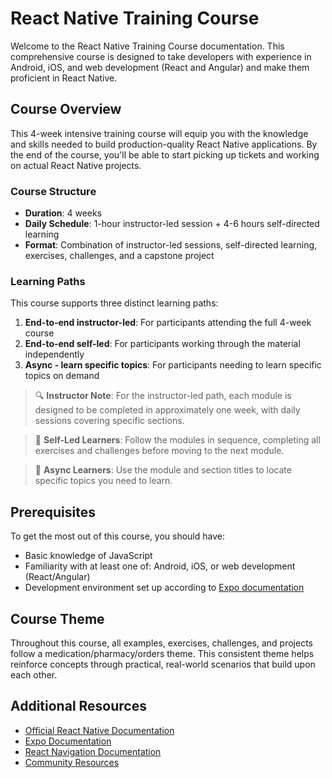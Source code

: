 # React Native Training Course

Welcome to the React Native Training Course documentation. This comprehensive course is designed to take developers with experience in Android, iOS, and web development (React and Angular) and make them proficient in React Native.

## Course Overview

This 4-week intensive training course will equip you with the knowledge and skills needed to build production-quality React Native applications. By the end of the course, you'll be able to start picking up tickets and working on actual React Native projects.

### Course Structure

- **Duration**: 4 weeks
- **Daily Schedule**: 1-hour instructor-led session + 4-6 hours self-directed learning
- **Format**: Combination of instructor-led sessions, self-directed learning, exercises, challenges, and a capstone project

### Learning Paths

This course supports three distinct learning paths:

1. **End-to-end instructor-led**: For participants attending the full 4-week course
2. **End-to-end self-led**: For participants working through the material independently
3. **Async - learn specific topics**: For participants needing to learn specific topics on demand

> 🔍 **Instructor Note**: For the instructor-led path, each module is designed to be completed in approximately one week, with daily sessions covering specific sections.

> 🚀 **Self-Led Learners**: Follow the modules in sequence, completing all exercises and challenges before moving to the next module.

> 🔄 **Async Learners**: Use the module and section titles to locate specific topics you need to learn.

## Prerequisites

To get the most out of this course, you should have:

- Basic knowledge of JavaScript
- Familiarity with at least one of: Android, iOS, or web development (React/Angular)
- Development environment set up according to [Expo documentation](https://docs.expo.dev/get-started/installation/)

## Course Theme

Throughout this course, all examples, exercises, challenges, and projects follow a medication/pharmacy/orders theme. This consistent theme helps reinforce concepts through practical, real-world scenarios that build upon each other.

## Additional Resources

- [Official React Native Documentation](https://reactnative.dev/docs/getting-started)
- [Expo Documentation](https://docs.expo.dev/)
- [React Navigation Documentation](https://reactnavigation.org/docs/getting-started)
- [Community Resources](./community-resources.md) 